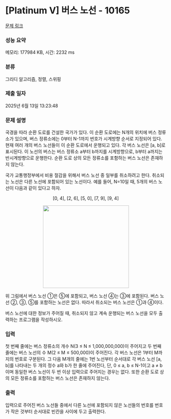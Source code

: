 # [Platinum V] 버스 노선 - 10165 

[문제 링크](https://www.acmicpc.net/problem/10165) 

### 성능 요약

메모리: 177984 KB, 시간: 2232 ms

### 분류

그리디 알고리즘, 정렬, 스위핑

### 제출 일자

2025년 6월 13일 13:23:48

### 문제 설명

<p>국경을 따라 순환 도로를 건설한 국가가 있다. 이 순환 도로에는 N개의 위치에 버스 정류소가 있으며, 버스 정류소에는 0부터 N-1까지 번호가 시계방향 순서로 지정되어 있다. 현재 여러 개의 버스 노선들이 이 순환 도로에서 운행되고 있다. 각 버스 노선은 [a, b]로 표시된다. 이 노선의 버스는 버스 정류소 a부터 b까지를 시계방향으로, b부터 a까지는 반시계방향으로 운행한다. 순환 도로 상의 모든 정류소를 포함하는 버스 노선은 존재하지 않는다. </p>

<p>국가 교통행정부에서 비용 절감을 위해서 버스 노선 중 일부를 취소하려고 한다. 취소되는 노선은 다른 노선에 포함되어 있는 노선이다. 예를 들어, N=10일 때, 5개의 버스 노선이 다음과 같이 있다고 하자. </p>

<p style="text-align: center;">[0, 4], [2, 6], [5, 0], [7, 9], [9, 4]</p>

<p style="text-align: center;"><img alt="" src="https://upload.acmicpc.net/e7832911-1721-4bd6-a15b-026521866be7/-/preview/" style="width: 269px; height: 258px;"></p>

<p>위 그림에서 버스 노선 ①은 ⑤에 포함되고, 버스 노선 ④는 ③에 포함된다. 버스 노선 ②, ③, ⑤를 포함하는 노선은 없다. 따라서 취소되는 버스 노선은 ①과 ④이다.</p>

<p>버스 노선에 대한 정보가 주어질 때, 취소되지 않고 계속 운행되는 버스 노선을 모두 출력하는 프로그램을 작성하시오. </p>

### 입력 

 <p>첫 번째 줄에는 버스 정류소의 개수 N(3 ≤ N ≤ 1,000,000,000)이 주어지고 두 번째 줄에는 버스 노선의 수 M(2 ≤ M ≤ 500,000)이 주어진다. 각 버스 노선은 1부터 M까지의 번호로 구분된다. 그 다음 M개의 줄에는 1번 노선부터 순서대로 각 버스 노선 [a, b]를 나타내는 두 개의 정수 a와 b가 한 줄에 주어진다, 단, 0 ≤ a, b ≤ N-1이고 a ≠ b이며 동일한 버스 노선이 두 번 이상 입력으로 주어지는 경우는 없다. 또한 순환 도로 상의 모든 정류소를 포함하는 버스 노선은 존재하지 않는다.</p>

### 출력 

 <p>입력으로 주어진 버스 노선들 중에서 다른 노선에 포함되지 않은 노선들의 번호를 번호가 작은 것부터 순서대로 빈칸을 사이에 두고 출력한다. </p>

